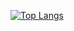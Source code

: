 [![Top Langs](https://github-readme-stats.vercel.app/api/top-langs/?username=yuktbt&langs_count=10)](https://github.com/anuraghazra/github-readme-stats)
